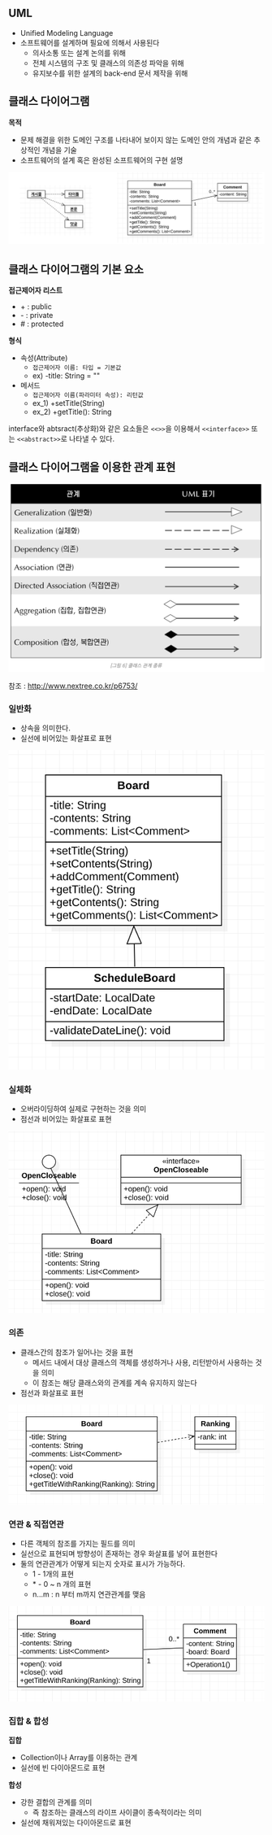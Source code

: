 ## UML

- Unified Modeling Language
- 소프트웨어를 설계하며 필요에 의해서 사용된다
  - 의사소통 또는 설계 논의를 위해
  - 전체 시스템의 구조 및 클래스의 의존성 파악을 위해
  - 유지보수를 위한 설계의 back-end 문서 제작을 위해



## 클래스 다이어그램

**목적**

- 문제 해결을 위한 도메인 구조를 나타내어 보이지 않는 도메인 안의 개념과 같은 추상적인 개념을 기술
- 소프트웨어의 설계 혹은 완성된 소프트웨어의 구현 설명

![클래스 다이어그램의 활용](./images/01_1.png)



## 클래스 다이어그램의 기본 요소

**접근제어자 리스트**

- \+ : public
- \- : private
- \# : protected

**형식**

- 속성(Attribute)
  - `접근제어자 이름: 타입 = 기본값`
  - ex) -title: String = ""
- 메서드
  - `접근제어자 이름(파라미터 속성): 리턴값`
  - ex_1) +setTitle(String)
  - ex_2) +getTitle(): String

interface와 abtsract(추상화)와 같은 요소들은 `<<>>`을 이용해서 `<<interface>>` 또는 `<<abstract>>`로 나타낼 수 있다.



## 클래스 다이어그램을 이용한 관계 표현

![클래스 관계 종류](./images/01_2.png)

참조 : http://www.nextree.co.kr/p6753/



### 일반화

- 상속을 의미한다.
- 실선에 비어있는 화살표로 표현

![일반화](./images/01_3.png)



### 실체화

- 오버라이딩하여 실제로 구현하는 것을 의미
- 점선과 비어있는 화살표로 표현

![실체화](./images/01_4.png)



### 의존

- 클래스간의 참조가 일어나는 것을 표현
  - 메서드 내에서 대상 클래스의 객체를 생성하거나 사용, 리턴받아서 사용하는 것을 의미
  - 이 참조는 해당 클래스와의 관계를 계속 유지하지 않는다
- 점선과 화살표로 표현

![의존](./images/01_5.png)



### 연관 & 직접연관

- 다른 객체의 참조를 가지는 필드를 의미
- 실선으로 표현되며 방향성이 존재하는 경우 화살표를 넣어 표현한다
- 둘의 연관관계가 어떻게 되는지 숫자로 표시가 가능하다.
  - 1 - 1개의 표현
  - \* - 0 ~ n 개의 표현
  - n...m : n 부터 m까지 연관관계를 맺음

![연관&직접연관](./images/01_6.png)



### 집합 & 합성

**집합**

- Collection이나 Array를 이용하는 관계
- 실선에 빈 다이아몬드로 표현

**합성**

- 강한 결합의 관계를 의미
  - 즉 참조하는 클래스의 라이프 사이클이 종속적이라는 의미
- 실선에 채워져있는 다이아몬드로 표현